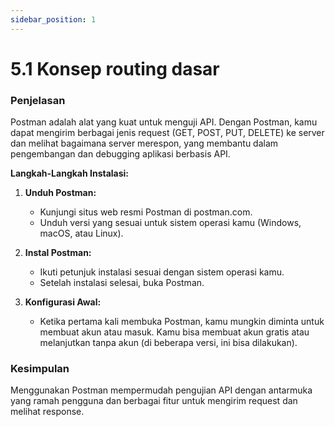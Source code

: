 ```yaml
---
sidebar_position: 1
---
```


# 5.1 Konsep routing dasar

### Penjelasan
Postman adalah alat yang kuat untuk menguji API. Dengan Postman, kamu dapat mengirim berbagai jenis request (GET, POST, PUT, DELETE) ke server dan melihat bagaimana server merespon, yang membantu dalam pengembangan dan debugging aplikasi berbasis API.

**Langkah-Langkah Instalasi:**

1.  **Unduh Postman:**
    
    -   Kunjungi situs web resmi Postman di postman.com.
    -   Unduh versi yang sesuai untuk sistem operasi kamu (Windows, macOS, atau Linux).
2.  **Instal Postman:**
    
    -   Ikuti petunjuk instalasi sesuai dengan sistem operasi kamu.
    -   Setelah instalasi selesai, buka Postman.
3.  **Konfigurasi Awal:**
    
    -   Ketika pertama kali membuka Postman, kamu mungkin diminta untuk membuat akun atau masuk. Kamu bisa membuat akun gratis atau melanjutkan tanpa akun (di beberapa versi, ini bisa dilakukan).

### Kesimpulan

 Menggunakan Postman mempermudah pengujian API dengan antarmuka yang ramah pengguna dan berbagai fitur untuk mengirim request dan melihat response.